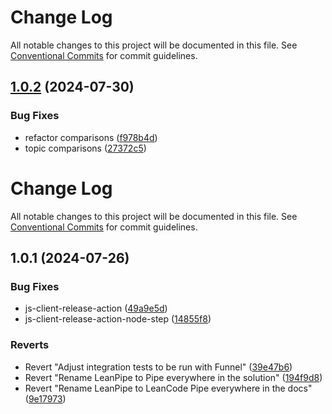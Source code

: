 # Change Log

All notable changes to this project will be documented in this file. See
[Conventional Commits](https://conventionalcommits.org) for commit guidelines.

## [1.0.2](https://github.com/leancodepl/leanpipe/compare/js-client-v1.0.1...js-client-v1.0.2) (2024-07-30)

### Bug Fixes

-   refactor comparisons
    ([f978b4d](https://github.com/leancodepl/leanpipe/commit/f978b4dcdd9dc416a59a5281fe38b48a47104a85))
-   topic comparisons
    ([27372c5](https://github.com/leancodepl/leanpipe/commit/27372c578494c5134506fbf530ee2165dbc6e3c8))

# Change Log

All notable changes to this project will be documented in this file. See
[Conventional Commits](https://conventionalcommits.org) for commit guidelines.

## 1.0.1 (2024-07-26)

### Bug Fixes

-   js-client-release-action
    ([49a9e5d](https://github.com/leancodepl/leanpipe/commit/49a9e5d49b7d095dd35ddfc4d3cd73ce768d5663))
-   js-client-release-action-node-step
    ([14855f8](https://github.com/leancodepl/leanpipe/commit/14855f8f413bde0ae661bca82ffe02482d3ba2b7))

### Reverts

-   Revert "Adjust integration tests to be run with Funnel"
    ([39e47b6](https://github.com/leancodepl/leanpipe/commit/39e47b61febafd26168b5984ec8d23b3bec88ce8))
-   Revert "Rename LeanPipe to Pipe everywhere in the solution"
    ([194f9d8](https://github.com/leancodepl/leanpipe/commit/194f9d8c0aedc08fea0e6fedd04bba9e0097e241))
-   Revert "Rename LeanPipe to LeanCode Pipe everywhere in the docs"
    ([9e17973](https://github.com/leancodepl/leanpipe/commit/9e179738f781ba8674daded6e8a08ae79827c284))
